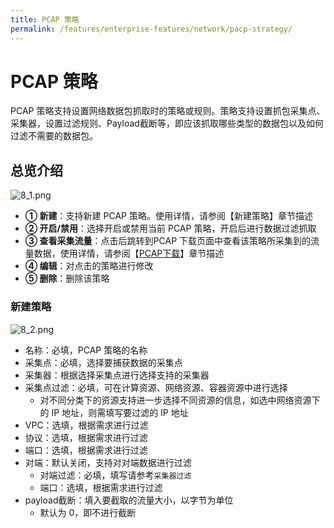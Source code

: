 ```yaml
---
title: PCAP 策略
permalink: /features/enterprise-features/network/pacp-strategy/
---
```


# PCAP 策略

PCAP 策略支持设置网络数据包抓取时的策略或规则。策略支持设置抓包采集点、采集器，设置过滤规则、Payload截断等，即应该抓取哪些类型的数据包以及如何过滤不需要的数据包。

## 总览介绍

![8_1.png](https://yunshan-guangzhou.oss-cn-beijing.aliyuncs.com/pub/pic/20230920650ac6b204ac3.png)

- **① 新建**：支持新建 PCAP 策略。使用详情，请参阅【新建策略】章节描述
- **② 开启/禁用**：选择开启或禁用当前 PCAP 策略，开启后进行数据过滤抓取
- **③ 查看采集流量**：点击后跳转到PCAP 下载页面中查看该策略所采集到的流量数据，使用详情，请参阅【[PCAP下载](./pcap-download/)】章节描述
- **④ 编辑**：对点击的策略进行修改
- **⑤ 删除**：删除该策略

### 新建策略

![8_2.png](https://yunshan-guangzhou.oss-cn-beijing.aliyuncs.com/pub/pic/20230920650ac6b31a676.png)

- 名称：必填，PCAP 策略的名称
- 采集点：必填，选择要捕获数据的采集点
- 采集器：根据选择采集点进行选择支持的采集器
- 采集点过滤：必填，可在计算资源、网络资源、容器资源中进行选择
  - 对不同分类下的资源支持进一步选择不同资源的信息，如选中网络资源下的 IP 地址，则需填写要过滤的 IP 地址
- VPC：选填，根据需求进行过滤
- 协议：选填，根据需求进行过滤
- 端口：选填，根据需求进行过滤
- 对端：默认关闭，支持对对端数据进行过滤
  - 对端过滤：必填，填写请参考`采集器过滤`
  - 端口：选填，根据需求进行过滤
- payload截断：填入要截取的流量大小，以字节为单位
  - 默认为 0，即不进行截断
